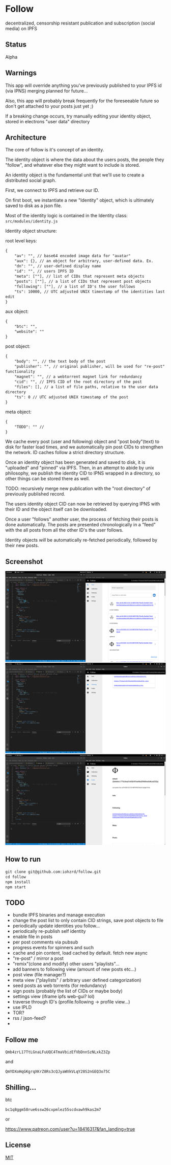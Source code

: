 # Follow

decentralized, censorship resistant publication and subscription (social media) on IPFS

## Status

Alpha

## Warnings

This app will override anything you've previously published to your IPFS id (via IPNS)
merging planned for future...

Also, this app will probably break frequently for the foreseeable future so don't get attached to your posts just yet ;)

If a breaking change occurs, try manually editing your identity object, stored in electrons "user data" directory

## Architecture

The core of follow is it's concept of an identity.

The identity object is where the data about the users posts, the people they "follow", and whatever else they might want to include is stored.

An identity object is the fundamental unit that we'll use to create a distributed social graph.

First, we connect to IPFS and retrieve our ID.

On first boot, we instantiate a new "Identity" object, which is ultimately saved to disk as a json file.

Most of the identity logic is contained in the Identity class:
`src/modules/identity.js`

Identity object structure:

root level keys:

```
{
    "av": "", // base64 encoded image data for "avatar"
    "aux": {}, // an object for arbitrary, user-defined data. Ex.
    "dn": "", // user-defined display name
    "id": "", // users IPFS ID
    "meta": [""], // list of CIDs that represent meta objects
    "posts": [""], // a list of CIDs that represent post objects
    "following": [""], // a list of ID's the user follows
    "ts": 10000, // UTC adjusted UNIX timestamp of the identities last edit
}
```

aux object:

```
{
    "btc": "",
    "website": ""
}
```

post object:

```
{
    "body": "", // the text body of the post
    "publisher": "", // original publisher, will be used for "re-post" functionality
    "magnet": "", // a webtorrent magnet link for redundancy
    "cid": "", // IPFS CID of the root directory of the post
    "files": [], // a list of file paths, relative to the user data directory
    "ts": 0 // UTC adjusted UNIX timestamp of the post
}
```

meta object:

```
{
    "TODO": "" //
}
```

We cache every post (user and following) object and "post body"(text) to disk for faster load times, and we automatically pin post CIDs to strengthen the network. ID caches follow a strict directory structure.

Once an identity object has been generated and saved to disk, it is "uploaded" and "pinned" via IPFS.
Then, in an attempt to abide by unix philosophy, we publish the identity CID to IPNS wrapped in a directory, so other things can be stored there as well.

TODO: recursively merge new publication with the "root directory" of previously published record.

The users identity object CID can now be retrieved by querying IPNS with their ID and the object itself can be downloaded.

Once a user "follows" another user, the process of fetching their posts is done automatically. The posts are presented chronologically in a "feed" with the all posts from all the other ID's the user follows.

Identity objects _will_ be automatically re-fetched periodically, followed by their new posts.

## Screenshot

![](Screenshot1.png)
![](Screenshot2.png)
![](Screenshot3.png)

## How to run

```
git clone git@github.com:iohzrd/follow.git
cd follow
npm install
npm start
```

## TODO

- bundle IPFS binaries and manage execution
- change the post list to only contain CID strings, save post objects to file
- periodically update identities you follow...
- periodically re-publish self identity
- enable file in posts
- per post comments via pubsub
- progress events for spinners and such
- cache and pin content, load cached by default. fetch new async
- "re-post" / mirror a post
- "remix"(clone and modify) other users "playlists"...
- add banners to following view (amount of new posts etc...)
- post view (file manager?)
- meta view ("playlists" / arbitrary user defined categorization)
- seed posts as web torrents (for redundancy)
- sign posts (probably the list of CIDs or maybe body)
- settings view (iframe ipfs web-gui? lol)
- traverse through ID's (profile.following -> profile view...)
- use IPLD
- TOR?
- rss / json-feed?
-

## Follow me

```
Qmb4zrL17TtLGnaLFuUQC4TmaVbizEfVbDnnSzNLxkZ3Zp
```

and

```
QmYDXoHqGKgrqXKrZ8Rs3cQJyaWVkVLqY28S2nGEQ3o75C
```

## Shilling...

btc

```
bc1q8ggm58rue6ssw26cxpmlez55scdvawh9kas2m7
```

or

https://www.patreon.com/user?u=18416317&fan_landing=true

## License

[MIT](LICENSE)
